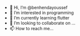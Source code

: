 - 👋 Hi, I’m @benhendayoussef
- 👀 I’m interested in programming
- 🌱 I’m currently learning flutter 
- 💞️ I’m looking to collaborate on ...
- 📫 How to reach me...

<!---
benhendayoussef/benhendayoussef is a ✨ special ✨ repository because its `README.md` (this file) appears on your GitHub profile.
You can click the Preview link to take a look at your changes.
--->
